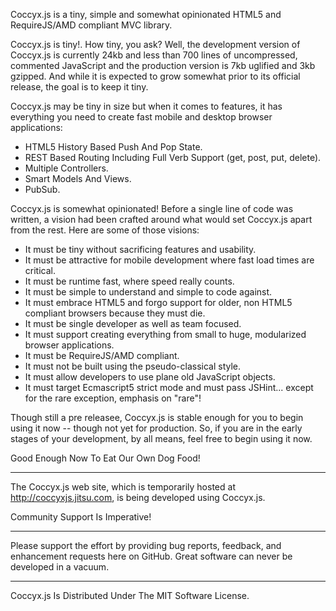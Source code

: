 Coccyx.js is a tiny, simple and somewhat opinionated HTML5 and RequireJS/AMD compliant MVC library.

Coccyx.js is tiny!. How tiny, you ask? Well, the development version of Coccyx.js is currently 24kb and less than 700 lines of uncompressed, commented JavaScript and the production version is 7kb uglified and 3kb gzipped. And while it is expected to grow somewhat prior to its official release, the goal is to keep it tiny.

Coccyx.js may be tiny in size but when it comes to features, it has everything you need to create fast mobile and desktop browser applications:

+ HTML5 History Based Push And Pop State.
+ REST Based Routing Including Full Verb Support (get, post, put, delete).
+ Multiple Controllers.
+ Smart Models And Views.
+ PubSub.

Coccyx.js is somewhat opinionated! Before a single line of code was written, a vision had been crafted around what would set Coccyx.js apart from the rest. Here are some of those visions:

+ It must be tiny without sacrificing features and usability.
+ It must be attractive for mobile development where fast load times are critical.
+ It must be runtime fast, where speed really counts.
+ It must be simple to understand and simple to code against.
+ It must embrace HTML5 and forgo support for older, non HTML5 compliant browsers because they must die.
+ It must be single developer as well as team focused.
+ It must support creating everything from small to huge, modularized browser applications.
+ It must be RequireJS/AMD compliant.
+ It must not be built using the pseudo-classical style.
+ It must allow developers to use plane old JavaScript objects.
+ It must target Ecmascript5 strict mode and must pass JSHint... except for the rare exception, emphasis on "rare"!

Though still a pre releasee, Coccyx.js is stable enough for you to begin using it now -- though not yet for production. So, if you are in the early stages of your development, by all means, feel free to begin using it now.

Good Enough Now To Eat Our Own Dog Food!
***
The Coccyx.js web site, which is temporarily hosted at http://coccyxjs.jitsu.com, is being developed using Coccyx.js.

Community Support Is Imperative!
***
Please support the effort by providing bug reports, feedback, and enhancement requests here on GitHub. Great software can never be developed in a vacuum.

***
Coccyx.js Is Distributed Under The MIT Software License.
